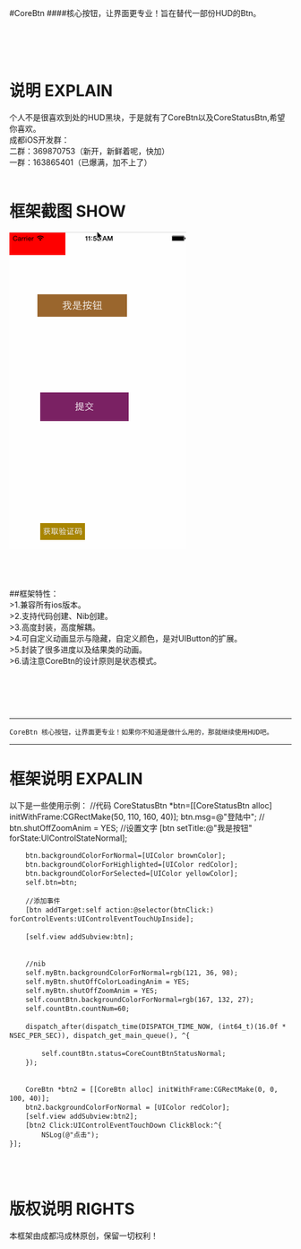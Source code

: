 #CoreBtn
####核心按钮，让界面更专业！旨在替代一部份HUD的Btn。

<br /><br />
说明 EXPLAIN
===============
个人不是很喜欢到处的HUD黑块，于是就有了CoreBtn以及CoreStatusBtn,希望你喜欢。<br />
成都iOS开发群：<br />
二群：369870753（新开，新鲜着呢，快加） <br />
一群：163865401（已爆满，加不上了）  <br /><br />

框架截图 SHOW
===============
![image](./CoreBtn/show.gif)<br /><br />
<br />


<br />
##框架特性：<br />
>1.兼容所有ios版本。<br />
>2.支持代码创建、Nib创建。<br />
>3.高度封装，高度解耦。<br />
>4.可自定义动画显示与隐藏，自定义颜色，是对UIButton的扩展。<br />
>5.封装了很多进度以及结果类的动画。<br />
>6.请注意CoreBtn的设计原则是状态模式。<br />



<br /><br />

<br />

-----
    CoreBtn 核心按钮，让界面更专业！如果你不知道是做什么用的，那就继续使用HUD吧。
-----

框架说明 EXPALIN
===============

以下是一些使用示例：
     //代码
        CoreStatusBtn *btn=[[CoreStatusBtn alloc] initWithFrame:CGRectMake(50, 110, 160, 40)];
        btn.msg=@"登陆中";
        //    btn.shutOffZoomAnim = YES;
        //设置文字
        [btn setTitle:@"我是按钮" forState:UIControlStateNormal];
    
        btn.backgroundColorForNormal=[UIColor brownColor];
        btn.backgroundColorForHighlighted=[UIColor redColor];
        btn.backgroundColorForSelected=[UIColor yellowColor];
        self.btn=btn;
        
        //添加事件
        [btn addTarget:self action:@selector(btnClick:) forControlEvents:UIControlEventTouchUpInside];
       
        [self.view addSubview:btn];
        

        //nib
        self.myBtn.backgroundColorForNormal=rgb(121, 36, 98);
        self.myBtn.shutOffColorLoadingAnim = YES;
        self.myBtn.shutOffZoomAnim = YES;
        self.countBtn.backgroundColorForNormal=rgb(167, 132, 27);
        self.countBtn.countNum=60;
        
        dispatch_after(dispatch_time(DISPATCH_TIME_NOW, (int64_t)(16.0f * NSEC_PER_SEC)), dispatch_get_main_queue(), ^{
            
            self.countBtn.status=CoreCountBtnStatusNormal;
        });
        
        
        CoreBtn *btn2 = [[CoreBtn alloc] initWithFrame:CGRectMake(0, 0, 100, 40)];
        btn2.backgroundColorForNormal = [UIColor redColor];
        [self.view addSubview:btn2];
        [btn2 Click:UIControlEventTouchDown ClickBlock:^{
            NSLog(@"点击");
    }];

<br /><br />

版权说明 RIGHTS
===============
本框架由成都冯成林原创，保留一切权利！

